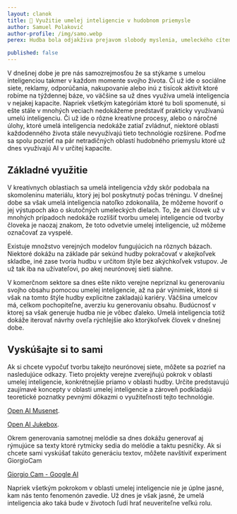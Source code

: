 ```yaml
---
layout: clanok
title: 💽 Využitie umelej inteligencie v hudobnom priemysle
author: Samuel Polakovič
author-profile: /img/samo.webp
perex: Hudba bola odjakživa prejavom slobody myslenia, umeleckého cítenia a pocitov autora. V dnešnej dobe sa však čím ďalej tým viac stretávame s pojmom "Generovaný obsah". Čo takýto obsah znamená pre hudobný priemysel a ako takýto obsah vôbec vyzerá?

published: false
---
```


V dnešnej dobe je pre nás samozrejmosťou že sa stýkame s umelou inteligenciou takmer v každom momente svojho života. Či už ide o sociálne siete, reklamy, odporúčania, nakupovanie alebo inú z tisícok aktivít ktoré robíme na týždennej báze, vo väčšine sa už dnes využíva umelá inteligencia v nejakej kapacite.
Napriek všetkým kategóriám ktoré tu boli spomenuté, si ešte stále v mnohých veciach nedokážeme predstaviť prakticky využívanú umelú inteligenciu. Či už ide o rôzne kreatívne procesy, alebo o náročné úlohy, ktoré umelá inteligencia nedokáže zatiaľ zvládnuť, niektoré oblasti každodenného života stále nevyužívajú tieto technológie rozšírene. Poďme sa spolu pozrieť na pár netradičných oblastí hudobného priemyslu ktoré už dnes využívajú AI v určitej kapacite.

## Základné využitie
V kreatívnych oblastiach sa umelá inteligencia vždy skôr podobala na skomoleninu materiálu, ktorý jej bol poskytnutý počas tréningu. V dnešnej dobe sa však umelá inteligencia natoľko zdokonalila, že môžeme hovoriť o jej výstupoch ako o skutočných umeleckých dielach. To, že ani človek už v mnohých prípadoch nedokáže rozlíšiť tvorbu umelej inteligencie od tvorby človeka je naozaj znakom, že toto odvetvie umelej inteligencie, už môžeme označovať za vyspelé.

Existuje množstvo verejných modelov fungujúcich na rôznych bázach. Niektoré dokážu na základe pár sekúnd hudby pokračovať v akejkoľvek skladbe, iné zase tvoria hudbu v určitom štýle bez akýchkoľvek vstupov. Je už tak iba na užívateľovi, po akej neurónovej sieti siahne.

V komerčnom sektore sa dnes ešte nikto verejne nepriznal ku generovaniu svojho obsahu pomocou umelej inteligencie, až na pár výnimiek, ktoré si však na tomto štýle hudby explicitne zakladajú kariéry. Väčšina umelcov má, celkom pochopiteľne, averziu ku generovaniu obsahu. Budúcnosť v ktorej sa však generuje hudba nie je vôbec ďaleko. Umelá inteligencia totiž dokáže iterovať návrhy oveľa rýchlejšie ako ktorýkoľvek človek v dnešnej dobe.

## Vyskúšajte si to sami
Ak si chcete vypočuť tvorbu takejto neurónovej siete, môžete sa pozrieť na nasledujúce odkazy. Tieto projekty verejne zverejňujú pokrok v oblasti umelej inteligencie, konkrétnejšie priamo v oblasti hudby. Určite predstavujú zaujímavé koncepty v oblasti umelej inteligencie a zároveň podkladajú teoretické poznatky pevnými dôkazmi o využiteľnosti tejto technológie.

[Open AI Musenet](https://openai.com/blog/musenet/).

[Open AI Jukebox](https://openai.com/blog/jukebox/).


Okrem generovania samotnej melódie sa dnes dokážu generovať aj rýmujúce sa texty ktoré rytmicky sedia do melódie a taktu pesničky. Ak si chcete sami vyskúšať takúto generáciu textov, môžete navštíviť experiment GiorgioCam

[Giorgio Cam - Google AI](https://experiments.withgoogle.com/giorgio-cam)

Napriek všetkým pokrokom v oblasti umelej inteligencie nie je úplne jasné, kam nás tento fenomenón zavedie. Už dnes je však jasné, že umelá inteligencia ako taká bude v životoch ľudí hrať neuveriteľne veľkú rolu.
